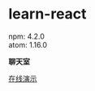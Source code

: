 # learn-react

npm: 4.2.0    
atom: 1.16.0

**聊天室**

[在线演示](http://www.xdbin.com/lab/chatroom_react)

